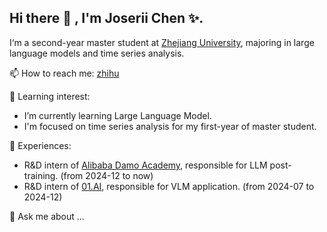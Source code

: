 ## Hi there 👋 , I'm Joserii Chen ✨.
I‘m a second-year master student at [Zhejiang University](https://www.zju.edu.cn/), majoring in large language models and time series analysis.

📫 How to reach me:
[zhihu](https://www.zhihu.com/people/a-la-si-jia-mei-you-xue-yu)

🌱 Learning interest: 
- I’m currently learning Large Language Model.
- I'm focused on time series analysis for my first-year of master student.

🌾 Experiences:
- R&D intern of [Alibaba Damo Academy](https://damo.alibaba.com/?language=en), responsible for LLM post-training. (from 2024-12 to now)
- R&D intern of [01.AI](https://www.lingyiwanwu.com/), responsible for VLM application. (from 2024-07 to 2024-12)

💬 Ask me about ...
